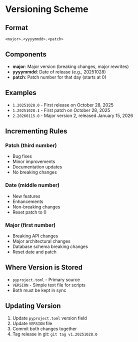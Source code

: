 # Versioning Scheme

## Format

`<major>.<yyyymmdd>.<patch>`

## Components

- **major**: Major version (breaking changes, major rewrites)
- **yyyymmdd**: Date of release (e.g., 20251028)
- **patch**: Patch number for that day (starts at 0)

## Examples

- `1.20251028.0` - First release on October 28, 2025
- `1.20251028.1` - First patch on October 28, 2025
- `2.20260115.0` - Major version 2, released January 15, 2026

## Incrementing Rules

### Patch (third number)
- Bug fixes
- Minor improvements
- Documentation updates
- No breaking changes

### Date (middle number)
- New features
- Enhancements
- Non-breaking changes
- Reset patch to 0

### Major (first number)
- Breaking API changes
- Major architectural changes
- Database schema breaking changes
- Reset date and patch

## Where Version is Stored

- `pyproject.toml` - Primary source
- `VERSION` - Simple text file for scripts
- Both must be kept in sync

## Updating Version

1. Update `pyproject.toml` version field
2. Update `VERSION` file
3. Commit both changes together
4. Tag release in git: `git tag v1.20251028.0`
